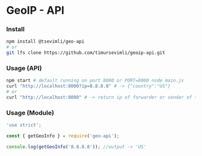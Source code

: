 # GeoIP - API

### Install

```bash
npm install @tsevimli/geo-api
# or
git lfs clone https://github.com/timursevimli/geoip-api.git
```

### Usage (API)

```bash
npm start # default running on port 8000 or PORT=8000 node main.js
curl "http://localhost:8000?ip=8.8.8.8" # -> {"country":"US"}
# or
curl "http://localhost:8000" # -> return ip of forwarder or sender of the request
```

### Usage (Module)

```javascript
'use strict';

const { getGeoInfo } = require('geo-api');

console.log(getGeoInfo('8.8.8.8')); //output -> 'US'
```
